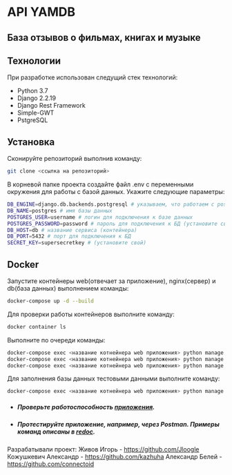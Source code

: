 # API YAMDB
## База отзывов о фильмах, книгах и музыке

## Технологии

При разработке использован следущий стек технологий:

- Python 3.7
- Django 2.2.19
- Django Rest Framework
- Simple-GWT
- PstgreSQL

## Установка


Сконируйте репозиторий выполнив команду:

```sh
git clone <ссылка на репозиторий>
```

В корневой папке проекта создайте файл .env с переменными окружения для работы с базой данных. Укажите следующие параметры:

```sh
DB_ENGINE=django.db.backends.postgresql # указываем, что работаем с postgresql
DB_NAME=postgres # имя базы данных
POSTGRES_USER=username # логин для подключения к базе данных
POSTGRES_PASSWORD=password # пароль для подключения к БД (установите свой)
DB_HOST=db # название сервиса (контейнера)
DB_PORT=5432 # порт для подключения к БД
SECRET_KEY=supersecretkey # (установите свой)
```

## Docker

Запустите контейнеры web(отвечает за приложение), nginx(сервер) и db(база данных) выполнением команды:
```sh
docker-compose up -d --build
```
Для проверки работы контейнеров выполните команду:
```sh
docker container ls
```

Выполните по очереди команды:

```sh
docker-compose exec <название котнейнера web приложения> python manage.py migrate
docker-compose exec <название котнейнера web приложения> python manage.py createsuperuser
docker-compose exec <название котнейнера web приложения> python manage.py collectstatic --no-input
```
Для заполнения базы данных тестовыми данными выполните команду:
```sh
docker-compose exec <название котнейнера web приложения> python manage.py load_data_csv
```



* ##### Проверьте работоспособность [приложения](http://localhost/admin/ "Title").
* ##### Протестируйте приложение, например, через Postman. Примеры команд описаны в [redoc](http://localhost/redoc/ "Title").


Разрабатывали проект:
Живов Игорь - https://github.com/Jloogle 
Кожушкевич Александр - https://github.com/kazhuha 
Александр Белей - https://github.com/connectoid

